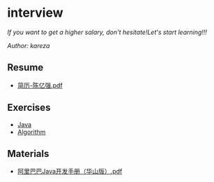 # interview
*If you want to get a higher salary, don't hesitate!Let's start learning!!!*

*Author: kareza*

## Resume

+ [简历-陈亿强.pdf](./简历-陈亿强.pdf)

## Exercises

+ [Java](./Java.md)
+ [Algorithm](./algorithm.md)

## Materials

+ [阿里巴巴Java开发手册（华山版）.pdf](./res/阿里巴巴Java开发手册（华山版）.pdf)